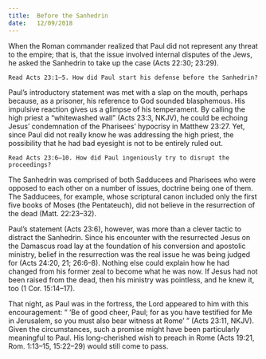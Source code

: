 ```yaml
---
title:  Before the Sanhedrin
date:   12/09/2018
---
```


When the Roman commander realized that Paul did not represent any threat to the empire; that is, that the issue involved internal disputes of the Jews, he asked the Sanhedrin to take up the case (Acts 22:30; 23:29).

`Read Acts 23:1–5. How did Paul start his defense before the Sanhedrin?`

Paul’s introductory statement was met with a slap on the mouth, perhaps because, as a prisoner, his reference to God sounded blasphemous. His impulsive reaction gives us a glimpse of his temperament. By calling the high priest a “whitewashed wall” (Acts 23:3, NKJV), he could be echoing Jesus’ condemnation of the Pharisees’ hypocrisy in Matthew 23:27. Yet, since Paul did not really know he was addressing the high priest, the possibility that he had bad eyesight is not to be entirely ruled out.

`Read Acts 23:6–10. How did Paul ingeniously try to disrupt the proceedings?`

The Sanhedrin was comprised of both Sadducees and Pharisees who were opposed to each other on a number of issues, doctrine being one of them. The Sadducees, for example, whose scriptural canon included only the first five books of Moses (the Pentateuch), did not believe in the resurrection of the dead (Matt. 22:23–32).

Paul’s statement (Acts 23:6), however, was more than a clever tactic to distract the Sanhedrin. Since his encounter with the resurrected Jesus on the Damascus road lay at the foundation of his conversion and apostolic ministry, belief in the resurrection was the real issue he was being judged for (Acts 24:20, 21; 26:6–8). Nothing else could explain how he had changed from his former zeal to become what he was now. If Jesus had not been raised from the dead, then his ministry was pointless, and he knew it, too (1 Cor. 15:14–17).

That night, as Paul was in the fortress, the Lord appeared to him with this encouragement: “ ‘Be of good cheer, Paul; for as you have testified for Me in Jerusalem, so you must also bear witness at Rome’ ” (Acts 23:11, NKJV). Given the circumstances, such a promise might have been particularly meaningful to Paul. His long-cherished wish to preach in Rome (Acts 19:21, Rom. 1:13–15, 15:22–29) would still come to pass.